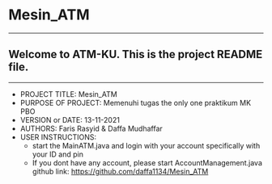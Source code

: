 # Mesin_ATM
------------------------------------------------------------------------
## Welcome to ATM-KU. This is the project README file. 
------------------------------------------------------------------------

 - PROJECT TITLE: Mesin_ATM
 - PURPOSE OF PROJECT: Memenuhi tugas the only one praktikum MK PBO
 - VERSION or DATE: 13-11-2021
 - AUTHORS: Faris Rasyid & Daffa Mudhaffar
 - USER INSTRUCTIONS: 
   - start the MainATM.java and login with your account specifically with your ID and pin  
   - If you dont have any account, please start AccountManagement.java
 github link: https://github.com/daffa1134/Mesin_ATM
